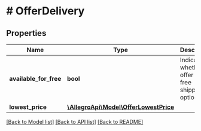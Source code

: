 # # OfferDelivery

## Properties

Name | Type | Description | Notes
------------ | ------------- | ------------- | -------------
**available_for_free** | **bool** | Indicates whether the offer has free shipping option. | [optional]
**lowest_price** | [**\AllegroApi\Model\OfferLowestPrice**](OfferLowestPrice.md) |  | [optional]

[[Back to Model list]](../../README.md#models) [[Back to API list]](../../README.md#endpoints) [[Back to README]](../../README.md)
